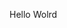Hello Wolrd


















































































































































